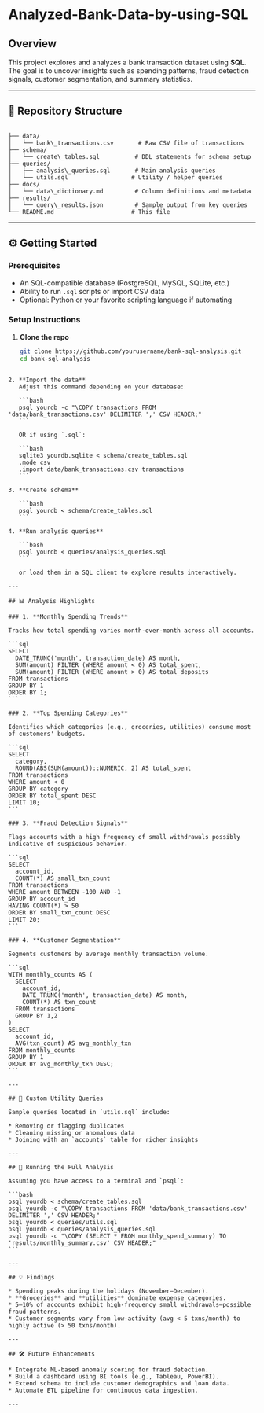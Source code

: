 # Analyzed-Bank-Data-by-using-SQL
## Overview

This project explores and analyzes a bank transaction dataset using **SQL**. The goal is to uncover insights such as spending patterns, fraud detection signals, customer segmentation, and summary statistics.

---

## 📁 Repository Structure

```

├── data/
│   └── bank\_transactions.csv       # Raw CSV file of transactions
├── schema/
│   └── create\_tables.sql          # DDL statements for schema setup
├── queries/
│   ├── analysis\_queries.sql       # Main analysis queries
│   └── utils.sql                  # Utility / helper queries
├── docs/
│   └── data\_dictionary.md         # Column definitions and metadata
├── results/
│   └── query\_results.json         # Sample output from key queries
└── README.md                      # This file

````

---

## ⚙️ Getting Started

### Prerequisites

- An SQL-compatible database (PostgreSQL, MySQL, SQLite, etc.)
- Ability to run `.sql` scripts or import CSV data
- Optional: Python or your favorite scripting language if automating

### Setup Instructions

1. **Clone the repo**  
   ```bash
   git clone https://github.com/yourusername/bank-sql-analysis.git
   cd bank-sql-analysis
````

2. **Import the data**
   Adjust this command depending on your database:

   ```bash
   psql yourdb -c "\COPY transactions FROM 'data/bank_transactions.csv' DELIMITER ',' CSV HEADER;"
   ```

   OR if using `.sql`:

   ```bash
   sqlite3 yourdb.sqlite < schema/create_tables.sql
   .mode csv
   .import data/bank_transactions.csv transactions
   ```

3. **Create schema**

   ```bash
   psql yourdb < schema/create_tables.sql
   ```

4. **Run analysis queries**

   ```bash
   psql yourdb < queries/analysis_queries.sql
   ```

   or load them in a SQL client to explore results interactively.

---

## 📊 Analysis Highlights

### 1. **Monthly Spending Trends**

Tracks how total spending varies month-over-month across all accounts.

```sql
SELECT
  DATE_TRUNC('month', transaction_date) AS month,
  SUM(amount) FILTER (WHERE amount < 0) AS total_spent,
  SUM(amount) FILTER (WHERE amount > 0) AS total_deposits
FROM transactions
GROUP BY 1
ORDER BY 1;
```

### 2. **Top Spending Categories**

Identifies which categories (e.g., groceries, utilities) consume most of customers' budgets.

```sql
SELECT
  category,
  ROUND(ABS(SUM(amount))::NUMERIC, 2) AS total_spent
FROM transactions
WHERE amount < 0
GROUP BY category
ORDER BY total_spent DESC
LIMIT 10;
```

### 3. **Fraud Detection Signals**

Flags accounts with a high frequency of small withdrawals possibly indicative of suspicious behavior.

```sql
SELECT
  account_id,
  COUNT(*) AS small_txn_count
FROM transactions
WHERE amount BETWEEN -100 AND -1
GROUP BY account_id
HAVING COUNT(*) > 50
ORDER BY small_txn_count DESC
LIMIT 20;
```

### 4. **Customer Segmentation**

Segments customers by average monthly transaction volume.

```sql
WITH monthly_counts AS (
  SELECT
    account_id,
    DATE_TRUNC('month', transaction_date) AS month,
    COUNT(*) AS txn_count
  FROM transactions
  GROUP BY 1,2
)
SELECT
  account_id,
  AVG(txn_count) AS avg_monthly_txn
FROM monthly_counts
GROUP BY 1
ORDER BY avg_monthly_txn DESC;
```

---

## 🔧 Custom Utility Queries

Sample queries located in `utils.sql` include:

* Removing or flagging duplicates
* Cleaning missing or anomalous data
* Joining with an `accounts` table for richer insights

---

## 🏁 Running the Full Analysis

Assuming you have access to a terminal and `psql`:

```bash
psql yourdb < schema/create_tables.sql
psql yourdb -c "\COPY transactions FROM 'data/bank_transactions.csv' DELIMITER ',' CSV HEADER;"
psql yourdb < queries/utils.sql
psql yourdb < queries/analysis_queries.sql
psql yourdb -c "\COPY (SELECT * FROM monthly_spend_summary) TO 'results/monthly_summary.csv' CSV HEADER;"
```

---

## 💡 Findings

* Spending peaks during the holidays (November–December).
* **Groceries** and **utilities** dominate expense categories.
* 5–10% of accounts exhibit high-frequency small withdrawals—possible fraud patterns.
* Customer segments vary from low-activity (avg < 5 txns/month) to highly active (> 50 txns/month).

---

## 🛠️ Future Enhancements

* Integrate ML-based anomaly scoring for fraud detection.
* Build a dashboard using BI tools (e.g., Tableau, PowerBI).
* Extend schema to include customer demographics and loan data.
* Automate ETL pipeline for continuous data ingestion.

---
